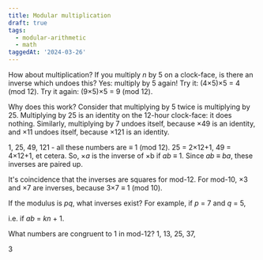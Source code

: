 ```yaml
---
title: Modular multiplication
draft: true
tags:
  - modular-arithmetic
  - math
taggedAt: '2024-03-26'
---
```


How about multiplication?
If you multiply _n_ by 5 on a clock-face,
is there an inverse which undoes this?
Yes: multiply by 5 again!
Try it:  (4&times;5)&times;5 = 4 (mod 12).
Try it again: (9&times;5)&times;5 = <span class="answer">9 (mod 12)</span>.

Why does this work?
Consider that multiplying by 5 twice is multiplying by 25.
Multiplying by 25 is an identity on the 12-hour clock-face:
it does nothing.
Similarly, multiplying by 7 undoes itself, because &times;49 is an identity,
and &times;11 undoes itself, because <span class="answer">&times;121 is an identity</span>.

1, 25, 49, 121 - all these numbers are ≡ 1 (mod 12).
25 = 2&times;12+1, 49 = 4&times;12+1, et cetera.
So, &times;_a_ is the inverse of &times;b if _ab_ ≡ 1.
Since _ab_ ≡ _ba_, these inverses are paired up.

It's coincidence that the inverses are squares for mod-12.
For mod-10, &times;3 and &times;7 are inverses,
because 3&times;7 ≡ 1 (mod 10).


If the modulus is _pq_, what inverses exist?
For example, if _p_ = 7 and _q_ = 5,




i.e. if _ab_ = _kn_ + 1.


What numbers are congruent to 1 in mod-12?
1, 13, 25, 37,



3
